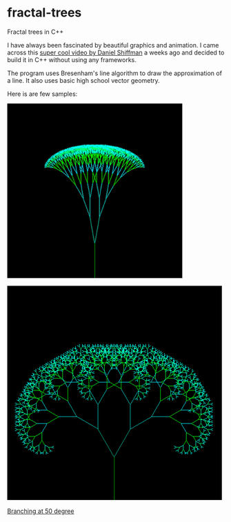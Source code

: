 # fractal-trees
Fractal trees in C++

I have always been fascinated by beautiful graphics and animation. I came across this 
[super cool video by Daniel Shiffman](https://www.youtube.com/watch?v=0jjeOYMjmDU) a weeks ago and decided to build it in C++ without using any frameworks.

The program uses Bresenham's line algorithm to draw the approximation of a line. It also uses basic 
high school vector geometry.

Here is are few samples:

![Branching at 10 degree](Tree1.png)

<img src="Tree2.png"/>
<!-- [Branching at 30 degree](Tree2.png) -->

[Branching at 50 degree](Tree3.png)

